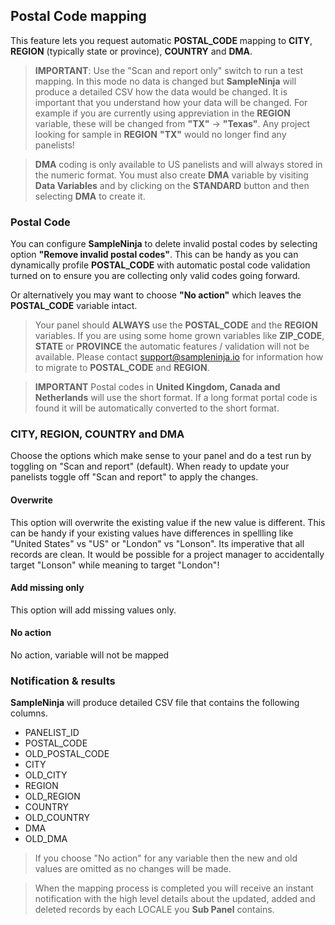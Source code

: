 ## Postal Code mapping

This feature lets you request automatic **POSTAL_CODE** mapping to **CITY**, **REGION** (typically state or province), **COUNTRY** and **DMA**.

> **IMPORTANT**: Use the "Scan and report only" switch to run a test mapping. In this mode no data is changed but **SampleNinja** will produce a detailed CSV how the data would be changed. It is important that you understand how your data will be changed. For example if you are currently using appreviation in the **REGION** variable, these will be changed from **"TX"** -> **"Texas"**. Any project looking for sample in **REGION** **"TX"** would no longer find any panelists!

> **DMA** coding is only available to US panelists and will always stored in the numeric format. You must also create **DMA** variable by visiting **Data Variables** and by clicking on the **STANDARD** button and then selecting **DMA** to create it.

### Postal Code

You can configure **SampleNinja** to delete invalid postal codes by selecting option **"Remove invalid postal codes"**. This can be handy as you can dynamically profile **POSTAL_CODE** with automatic postal code validation turned on to ensure you are collecting only valid codes going forward.

Or alternatively you may want to choose **"No action"** which leaves the **POSTAL_CODE** variable intact.

> Your panel should **ALWAYS** use the **POSTAL_CODE** and the **REGION** variables. If you are using some home grown variables like **ZIP_CODE**, **STATE** or **PROVINCE** the automatic features / validation will not be available. Please contact support@sampleninja.io for information how to migrate to **POSTAL_CODE** and **REGION**.

> **IMPORTANT** Postal codes in **United Kingdom, Canada and Netherlands** will use the short format. If a long format portal code is found it will be automatically converted to the short format.

### CITY, REGION, COUNTRY and DMA

Choose the options which make sense to your panel and do a test run by toggling on "Scan and report" (default). When ready to update your panelists toggle off "Scan and report" to apply the changes.

#### Overwrite
This option will overwrite the existing value if the new value is different. This can be handy if your existing values have differences in spellling like "United States" vs "US" or "London" vs "Lonson". Its imperative that all records are clean. It would be possible for a project manager to accidentally target "Lonson" while meaning to target "London"! 

#### Add missing only
This option will add missing values only.

#### No action
No action, variable will not be mapped

### Notification & results

**SampleNinja** will produce detailed CSV file that contains the following columns. 

- PANELIST_ID
- POSTAL_CODE
- OLD_POSTAL_CODE
- CITY
- OLD_CITY
- REGION
- OLD_REGION
- COUNTRY
- OLD_COUNTRY
- DMA
- OLD_DMA

> If you choose "No action" for any variable then the new and old values are omitted as no changes will be made.

> When the mapping process is completed you will receive an instant notification with the high level details about the updated, added and deleted records by each LOCALE you **Sub Panel** contains.


